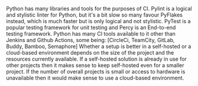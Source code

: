 Python has many libraries and tools for the purposes of CI. Pylint is a logical and stylistic linter for Python, but it's a bit slow so many favour PyFlakes instead, which is much faster but is only logical and not stylistic.
PyTest is a popular testing framework for unit testing and Percy is an End-to-end testing framework.
Python has many CI tools available to it other than Jenkins and Github Actions, some being: [CircleCi, TeamCity, GitLab, Buddy, Bamboo, Semaphore]
Whether a setup is better in a self-hosted or a cloud-based environment depends on the size of the project and the resources currently available. If a self-hosted solution is already in use for other projects then it makes sense to keep self-hosted even for a smaller project. If the number of overall projects is small or access to hardware is unavailable then it would make sense to use a cloud-based environment.
